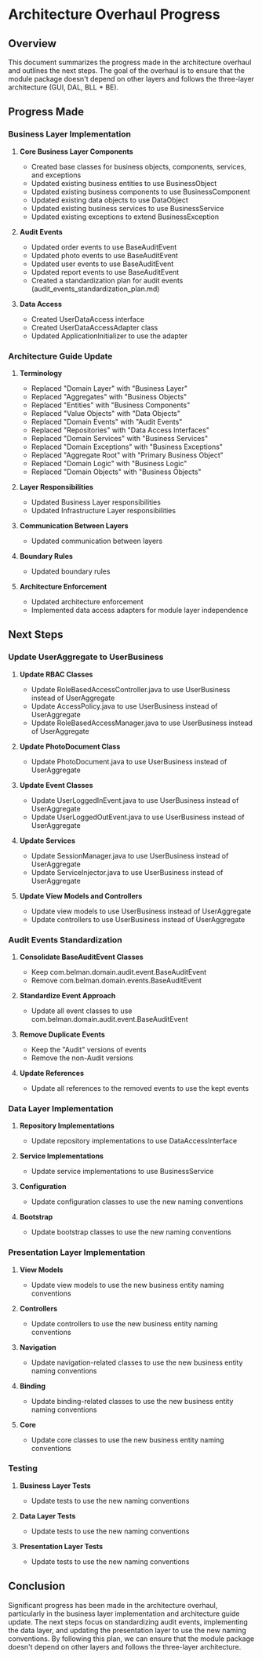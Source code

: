 # Architecture Overhaul Progress

## Overview

This document summarizes the progress made in the architecture overhaul and outlines the next steps. The goal of the overhaul is to ensure that the module package doesn't depend on other layers and follows the three-layer architecture (GUI, DAL, BLL + BE).

## Progress Made

### Business Layer Implementation

1. **Core Business Layer Components**
   - Created base classes for business objects, components, services, and exceptions
   - Updated existing business entities to use BusinessObject
   - Updated existing business components to use BusinessComponent
   - Updated existing data objects to use DataObject
   - Updated existing business services to use BusinessService
   - Updated existing exceptions to extend BusinessException

2. **Audit Events**
   - Updated order events to use BaseAuditEvent
   - Updated photo events to use BaseAuditEvent
   - Updated user events to use BaseAuditEvent
   - Updated report events to use BaseAuditEvent
   - Created a standardization plan for audit events (audit_events_standardization_plan.md)

3. **Data Access**
   - Created UserDataAccess interface
   - Created UserDataAccessAdapter class
   - Updated ApplicationInitializer to use the adapter

### Architecture Guide Update

1. **Terminology**
   - Replaced "Domain Layer" with "Business Layer"
   - Replaced "Aggregates" with "Business Objects"
   - Replaced "Entities" with "Business Components"
   - Replaced "Value Objects" with "Data Objects"
   - Replaced "Domain Events" with "Audit Events"
   - Replaced "Repositories" with "Data Access Interfaces"
   - Replaced "Domain Services" with "Business Services"
   - Replaced "Domain Exceptions" with "Business Exceptions"
   - Replaced "Aggregate Root" with "Primary Business Object"
   - Replaced "Domain Logic" with "Business Logic"
   - Replaced "Domain Objects" with "Business Objects"

2. **Layer Responsibilities**
   - Updated Business Layer responsibilities
   - Updated Infrastructure Layer responsibilities

3. **Communication Between Layers**
   - Updated communication between layers

4. **Boundary Rules**
   - Updated boundary rules

5. **Architecture Enforcement**
   - Updated architecture enforcement
   - Implemented data access adapters for module layer independence

## Next Steps

### Update UserAggregate to UserBusiness

1. **Update RBAC Classes**
   - Update RoleBasedAccessController.java to use UserBusiness instead of UserAggregate
   - Update AccessPolicy.java to use UserBusiness instead of UserAggregate
   - Update RoleBasedAccessManager.java to use UserBusiness instead of UserAggregate

2. **Update PhotoDocument Class**
   - Update PhotoDocument.java to use UserBusiness instead of UserAggregate

3. **Update Event Classes**
   - Update UserLoggedInEvent.java to use UserBusiness instead of UserAggregate
   - Update UserLoggedOutEvent.java to use UserBusiness instead of UserAggregate

4. **Update Services**
   - Update SessionManager.java to use UserBusiness instead of UserAggregate
   - Update ServiceInjector.java to use UserBusiness instead of UserAggregate

5. **Update View Models and Controllers**
   - Update view models to use UserBusiness instead of UserAggregate
   - Update controllers to use UserBusiness instead of UserAggregate

### Audit Events Standardization

1. **Consolidate BaseAuditEvent Classes**
   - Keep com.belman.domain.audit.event.BaseAuditEvent
   - Remove com.belman.domain.events.BaseAuditEvent

2. **Standardize Event Approach**
   - Update all event classes to use com.belman.domain.audit.event.BaseAuditEvent

3. **Remove Duplicate Events**
   - Keep the "Audit" versions of events
   - Remove the non-Audit versions

4. **Update References**
   - Update all references to the removed events to use the kept events

### Data Layer Implementation

1. **Repository Implementations**
   - Update repository implementations to use DataAccessInterface

2. **Service Implementations**
   - Update service implementations to use BusinessService

3. **Configuration**
   - Update configuration classes to use the new naming conventions

4. **Bootstrap**
   - Update bootstrap classes to use the new naming conventions

### Presentation Layer Implementation

1. **View Models**
   - Update view models to use the new business entity naming conventions

2. **Controllers**
   - Update controllers to use the new business entity naming conventions

3. **Navigation**
   - Update navigation-related classes to use the new business entity naming conventions

4. **Binding**
   - Update binding-related classes to use the new business entity naming conventions

5. **Core**
   - Update core classes to use the new business entity naming conventions

### Testing

1. **Business Layer Tests**
   - Update tests to use the new naming conventions

2. **Data Layer Tests**
   - Update tests to use the new naming conventions

3. **Presentation Layer Tests**
   - Update tests to use the new naming conventions

## Conclusion

Significant progress has been made in the architecture overhaul, particularly in the business layer implementation and architecture guide update. The next steps focus on standardizing audit events, implementing the data layer, and updating the presentation layer to use the new naming conventions. By following this plan, we can ensure that the module package doesn't depend on other layers and follows the three-layer architecture.
